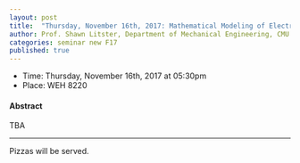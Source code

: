 ```yaml
---
layout: post
title:  "Thursday, November 16th, 2017: Mathematical Modeling of Electrochemical Energy Technologies"
author: Prof. Shawn Litster, Department of Mechanical Engineering, CMU
categories: seminar new F17
published: true
---
```


* Time: Thursday, November 16th, 2017 at 05:30pm
* Place: WEH 8220

#### Abstract

TBA


___
Pizzas will be served.
